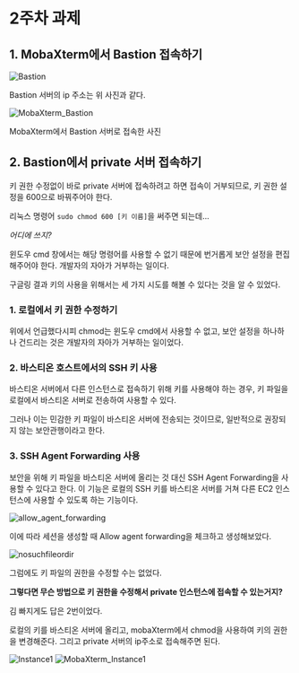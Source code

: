 # 2주차 과제

## 1. MobaXterm에서 Bastion 접속하기

![Bastion](https://github.com/GDSC-Ewha-5th/GDSC-Server-5th/assets/90598552/b0280fba-c5d3-4a14-8f68-d4b12de1f701)

Bastion 서버의 ip 주소는 위 사진과 같다.

![MobaXterm_Bastion](https://github.com/GDSC-Ewha-5th/GDSC-Server-5th/assets/90598552/c2f84134-a6bb-488c-b4c3-9f860a97da0a)


MobaXterm에서 Bastion 서버로 접속한 사진


## 2. Bastion에서 private 서버 접속하기

키 권한 수정없이 바로 private 서버에 접속하려고 하면 접속이 거부되므로, 키 권한 설정을 600으로 바꿔주어야 한다.

리눅스 명령어 `sudo chmod 600 [키 이름]`을 써주면 되는데...

*어디에 쓰지?*

윈도우 cmd 창에서는 해당 명령어를 사용할 수 없기 때문에 번거롭게 보안 설정을 편집해주어야 한다. 개발자의 자아가 거부하는 일이다.

구글링 결과 키의 사용을 위해서는 세 가지 시도를 해볼 수 있다는 것을 알 수 있었다.

### 1. 로컬에서 키 권한 수정하기

위에서 언급했다시피 chmod는 윈도우 cmd에서 사용할 수 없고, 보안 설정을 하나하나 건드리는 것은 개발자의 자아가 거부하는 일이었다.

### 2. 바스티온 호스트에서의 SSH 키 사용

바스티온 서버에서 다른 인스턴스로 접속하기 위해 키를 사용해야 하는 경우, 키 파일을 로컬에서 바스티온 서버로 전송하여 사용할 수 있다. 

그러나 이는 민감한 키 파일이 바스티온 서버에 전송되는 것이므로, 일반적으로 권장되지 않는 보안관행이라고 한다.

### 3. SSH Agent Forwarding 사용

보안을 위해 키 파일을 바스티온 서버에 올리는 것 대신 SSH Agent Forwarding을 사용할 수 있다고 한다. 이 기능은 로컬의 SSH 키를 바스티온 서버를 거쳐 다른 EC2 인스턴스에 사용할 수 있도록 하는 기능이다. 

![allow_agent_forwarding](https://github.com/GDSC-Ewha-5th/GDSC-Server-5th/assets/90598552/fd78b2d0-e6af-40dd-ae67-869f5bef2944)


이에 따라 세션을 생성할 때 Allow agent forwarding을 체크하고 생성해보았다.

![nosuchfileordir](https://github.com/GDSC-Ewha-5th/GDSC-Server-5th/assets/90598552/58c36964-fcd0-4504-a419-18264ace01a2)


그럼에도 키 파일의 권한을 수정할 수는 없었다.

**그렇다면 무슨 방법으로 키 권한을 수정해서 private 인스턴스에 접속할 수 있는거지?**

김 빠지게도 답은 2번이었다.

로컬의 키를 바스티온 서버에 올리고, mobaXterm에서 chmod을 사용하여 키의 권한을 변경해준다.
그리고 private 서버의 ip주소로 접속해주면 된다.

![Instance1](https://github.com/GDSC-Ewha-5th/GDSC-Server-5th/assets/90598552/448e94f2-e3de-4314-8623-55cfe161b0b6)
![MobaXterm_Instance1](https://github.com/GDSC-Ewha-5th/GDSC-Server-5th/assets/90598552/cbb7e3e4-9814-4175-a45c-59f20c718229)

